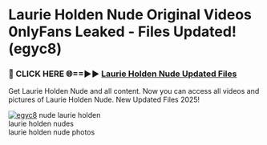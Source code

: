 # Laurie Holden Nude Original Videos 0nlyFans Leaked - Files Updated! (egyc8)

<h3>🔴 CLICK HERE 🌐==►► <a href="https://tinyurl.com/5h6xmrr3" rel="nofollow">Laurie Holden Nude Updated Files</a></h3>

Get Laurie Holden Nude and all content. Now you can access all videos and pictures of Laurie Holden Nude. New Updated Files 2025!

[![egyc8](https://i.imgur.com/KVD873Z.gif)](https://tinyurl.com/5h6xmrr3)
nude laurie holden<br>
laurie holden nudes<br>
laurie holden nude photos